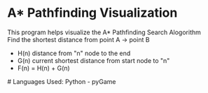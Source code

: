# A* Pathfinding Visualization
This program helps visualize the A* Pathfinding Search Alogorithm <br>
Find the shortest distance from point A -> point B <br>
<ul>
  <li> H(n) distance from "n" node to the end
  <li> G(n) current shortest distance from start node to "n"
  <li> F(n) = H(n) + G(n)
</ul>
# Languages Used:
Python - pyGame


